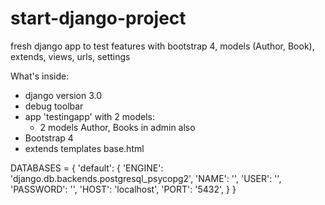 # start-django-project

fresh django app to test features with bootstrap 4, models (Author, Book), extends, views, urls, settings

What's inside:
+ django version 3.0
+ debug toolbar
+ app 'testingapp' with 2 models:
  + 2 models Author, Books in admin also
+ Bootstrap 4
+ extends templates base.html

DATABASES = {
    'default': {
        'ENGINE': 'django.db.backends.postgresql_psycopg2',
        'NAME': '',
        'USER': '',
        'PASSWORD': '',
        'HOST': 'localhost',
        'PORT': '5432',
    }
}

